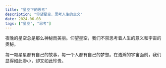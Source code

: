 ```yaml
---
title: "星空下的思考"
description: "仰望星空，思考人生的意义"
date: 2024-06-08
tags: ["星空", "思考"]
---
```


夜晚的星空总是那么神秘而美丽。仰望星空，我们不禁思考着人生的意义和宇宙的奥秘。

每一颗星星都有自己的故事，每一个人都有自己的梦想。在浩瀚的宇宙面前，我们显得如此渺小，却又如此珍贵。
